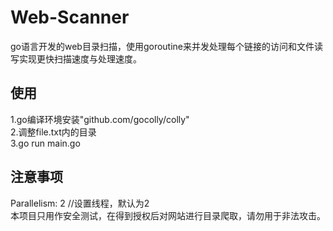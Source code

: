# Web-Scanner
go语言开发的web目录扫描，使用goroutine来并发处理每个链接的访问和文件读写实现更快扫描速度与处理速度。

## 使用
1.go编译环境安装"github.com/gocolly/colly"  
2.调整file.txt内的目录  
3.go run main.go  

## 注意事项
Parallelism: 2 //设置线程，默认为2  
本项目只用作安全测试，在得到授权后对网站进行目录爬取，请勿用于非法攻击。  
